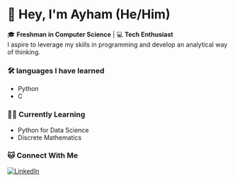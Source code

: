 # 👋 Hey, I'm Ayham (He/Him)

🎓 **Freshman in Computer Science** | 💻 **Tech Enthusiast**  
I aspire to leverage my skills in programming and develop an analytical way of thinking.

<!--I'm skipping heading levels rule here, just for aesthetics-->
### 🛠️ languages I have learned

- Python
- C

### 🧑‍🎓 Currently Learning

- Python for Data Science  
- Discrete Mathematics

### 🐱 Connect With Me

[![LinkedIn](https://img.shields.io/badge/LinkedIn-%230077B5.svg?style=for-the-badge&logo=linkedin&logoColor=white)](https://www.linkedin.com/in/ayham-hasan-925a03339/)
